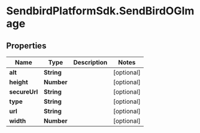 # SendbirdPlatformSdk.SendBirdOGImage

## Properties

Name | Type | Description | Notes
------------ | ------------- | ------------- | -------------
**alt** | **String** |  | [optional] 
**height** | **Number** |  | [optional] 
**secureUrl** | **String** |  | [optional] 
**type** | **String** |  | [optional] 
**url** | **String** |  | [optional] 
**width** | **Number** |  | [optional] 


